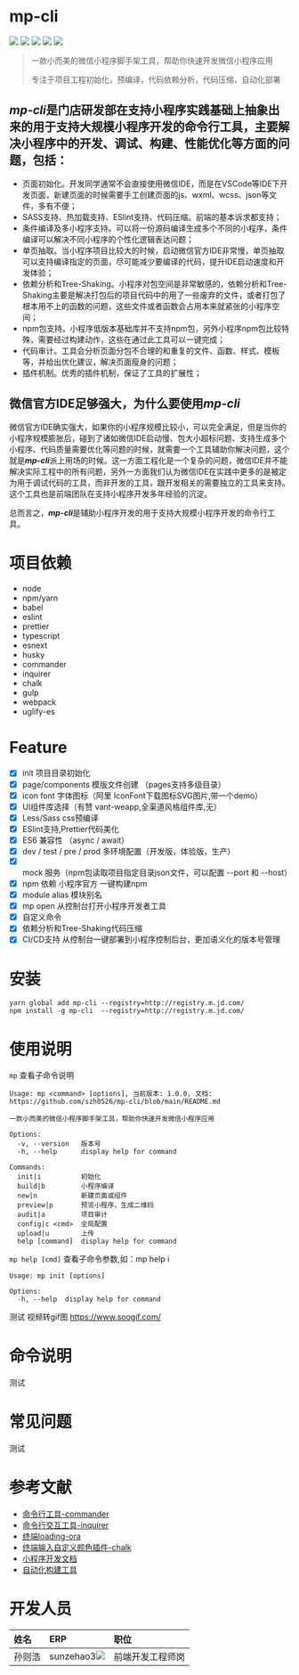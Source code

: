 # **mp-cli**
<p align="left">
  <img src="https://img.shields.io/badge/build-passing-brightgreen">
  <img src="https://img.shields.io/badge/npm-v6.14.6-blue">
  <img src="https://img.shields.io/badge/node-v12.18.4-blue">
  <img src="https://img.shields.io/badge/license-MIT-green">
  <img src="https://img.shields.io/badge/timline-1611651550830-9cf">
</p>

> 一款小而美的微信小程序脚手架工具，帮助你快速开发微信小程序应用
> 
> 专注于项目工程初始化，预编译，代码依赖分析，代码压缩，自动化部署

## ***mp-cli***是门店研发部在支持小程序实践基础上抽象出来的用于支持大规模小程序开发的命令行工具，主要解决小程序中的开发、调试、构建、性能优化等方面的问题，包括：
*  页面初始化。开发同学通常不会直接使用微信IDE，而是在VSCode等IDE下开发页面，新建页面的时候需要手工创建页面的js、wxml、wcss、json等文件，多有不便；
*  SASS支持、热加载支持、ESlint支持、代码压缩。前端的基本诉求都支持；
*  条件编译及多小程序支持。可以将一份源码编译生成多个不同的小程序，条件编译可以解决不同小程序的个性化逻辑表达问题；
*  单页抽取。当小程序项目比较大的时候，启动微信官方IDE非常慢，单页抽取可以支持编译指定的页面，尽可能减少要编译的代码，提升IDE启动速度和开发体验；
*  依赖分析和Tree-Shaking。小程序对包空间是非常敏感的，依赖分析和Tree-Shaking主要是解决打包后的项目代码中的用了一些废弃的文件，或者打包了根本用不上的函数的问题，这些文件或者函数会占用本来就紧张的小程序空间；
*  npm包支持。小程序低版本基础库并不支持npm包，另外小程序npm包比较特殊，需要经过构建动作，这些在通过此工具可以一键完成；
*  代码审计。工具会分析页面分包不合理的和重复的文件、函数、样式、模板等，并给出优化建议，解决页面瘦身的问题；
*  插件机制。优秀的插件机制，保证了工具的扩展性；

## 微信官方IDE足够强大，为什么要使用***mp-cli***
微信官方IDE确实强大，如果你的小程序规模比较小，可以完全满足，但是当你的小程序规模膨胀后，碰到了诸如微信IDE启动慢、包大小超标问题、支持生成多个小程序、代码质量需要优化等问题的时候，就需要一个工具辅助你解决问题，这个就是***mp-cli***派上用场的时候。这一方面工程化是一个复杂的问题，微信IDE并不能解决实际工程中的所有问题，另外一方面我们认为微信IDE在实践中更多的是被定为用于调试代码的工具，而非开发的工具，跟开发相关的需要独立的工具来支持。这个工具也是前端团队在支持小程序开发多年经验的沉淀。

总而言之，***mp-cli***是辅助小程序开发的用于支持大规模小程序开发的命令行工具。

# **项目依赖**
*  node
*  npm/yarn
*  babel
*  eslint
*  prettier
*  typescript
*  esnext
*  husky
*  commander
*  inquirer
*  chalk
*  gulp
*  webpack
*  uglify-es

# **Feature**
- [x] init 项目目录初始化 
- [x] page/components 模版文件创建 （pages支持多级目录）
- [x] icon font 字体图标（阿里 IconFont下载图标SVG图片,带一个demo）
- [x] UI组件库选择（有赞 vant-weapp,全渠道风格组件库,无）
- [x] Less/Sass css预编译
- [x] ESlint支持,Prettier代码美化
- [x] ES6 兼容性 （async / await）
- [x] dev / test / pre / prod 多环境配置（开发版，体验版，生产）
- [x] mock 服务（npm包读取项目指定目录json文件，可以配置 --port 和 --host）
- [x] npm 依赖 小程序官方 一键构建npm
- [x] module alias 模块别名
- [x] mp open 从控制台打开小程序开发者工具
- [x] 自定义命令
- [x] 依赖分析和Tree-Shaking代码压缩
- [x] CI/CD支持 从控制台一键部署到小程序控制后台，更加语义化的版本号管理

# **安装**
```
yarn global add mp-cli --registry=http://registry.m.jd.com/
npm install -g mp-cli  --registry=http://registry.m.jd.com/
```

# **使用说明**
`mp` 查看子命令说明
```
Usage: mp <command> [options], 当前版本: 1.0.0, 文档: https://github.com/szh0526/mp-cli/blob/main/README.md

一款小而美的微信小程序脚手架工具，帮助你快速开发微信小程序应用

Options:
  -v, --version   版本号
  -h, --help      display help for command

Commands:
  init|i          初始化
  build|b         小程序编译
  new|n           新建页面或组件
  preview|p       预览小程序，生成二维码
  audit|a         项目审计
  config|c <cmd>  全局配置
  upload|u        上传
  help [command]  display help for command
```

`mp help [cmd]` 查看子命令参数,如：mp help i
```
Usage: mp init [options]

Options:
  -h, --help  display help for command
```

测试 
视频转gif图 https://www.soogif.com/

# **命令说明**
测试

# **常见问题**
测试

# **参考文献**
* [命令行工具-commander](https://github.com/tj/commander.js/blob/master/Readme_zh-CN.md)
* [命令行交互工具-inquirer](https://www.npmjs.com/package/inquirer)
* [终端loading-ora](https://www.npmjs.com/package/ora)
* [终端输入自定义颜色插件-chalk](https://www.npmjs.com/package/chalk)
* [小程序开发文档](https://developers.weixin.qq.com/miniprogram/dev/framework/)
* [自动化构建工具](https://www.npmjs.com/package/gulp)


# **开发人员**
| 姓名 | ERP | 职位 |
| :--- | :--- | :--- |
| 孙则浩 | sunzehao3<a href="timline://chat/?topin=sunzehao3" title="联系咚咚"><img src="https://king.jd.com/common/img/dongdong.png"></a> | 前端开发工程师岗 |
